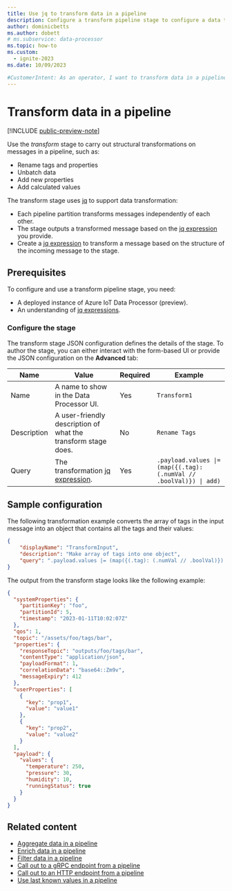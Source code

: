 ```yaml
---
title: Use jq to transform data in a pipeline
description: Configure a transform pipeline stage to configure a data transformation with jq in a Data Processor pipeline.
author: dominicbetts
ms.author: dobett
# ms.subservice: data-processor
ms.topic: how-to
ms.custom:
  - ignite-2023
ms.date: 10/09/2023

#CustomerIntent: As an operator, I want to transform data in a pipeline so that I can make structural transformations messages.
---
```


# Transform data in a pipeline

[!INCLUDE [public-preview-note](../includes/public-preview-note.md)]

Use the _transform_ stage to carry out structural transformations on messages in a pipeline, such as:

- Rename tags and properties
- Unbatch data
- Add new properties
- Add calculated values

The transform stage uses [jq](concept-jq.md) to support data transformation:

- Each pipeline partition transforms messages independently of each other.
- The stage outputs a transformed message based on the [jq expression](concept-jq-expression.md) you provide.
- Create a [jq expression](concept-jq-expression.md) to transform a message based on the structure of the incoming message to the stage.  

## Prerequisites

To configure and use a transform pipeline stage, you need:

- A deployed instance of Azure IoT Data Processor (preview).
- An understanding of [jq expressions](concept-jq-expression.md).

### Configure the stage

The transform stage JSON configuration defines the details of the stage. To author the stage, you can either interact with the form-based UI or provide the JSON configuration on the **Advanced** tab:

| Name | Value | Required | Example |
| --- | --- | --- | --- |
| Name  | A name to show in the Data Processor UI.  | Yes | `Transform1` |
| Description | A user-friendly description of what the transform stage does.  | No | `Rename Tags` |
| Query | The transformation [jq expression](concept-jq-expression.md).  | Yes | `.payload.values \|= (map({(.tag): (.numVal // .boolVal)}) \| add)` |

## Sample configuration

The following transformation example converts the array of tags in the input message into an object that contains all the tags and their values:

```json
{
    "displayName": "TransformInput", 
    "description": "Make array of tags into one object", 
    "query": ".payload.values |= (map({(.tag): (.numVal // .boolVal)}) | add)"
}
```

The output from the transform stage looks like the following example:

```json
{
  "systemProperties": {
    "partitionKey": "foo",
    "partitionId": 5,
    "timestamp": "2023-01-11T10:02:07Z"
  },
  "qos": 1,
  "topic": "/assets/foo/tags/bar",
  "properties": {
    "responseTopic": "outputs/foo/tags/bar",
    "contentType": "application/json",
    "payloadFormat": 1,
    "correlationData": "base64::Zm9v",
    "messageExpiry": 412
  },
  "userProperties": [
    {
      "key": "prop1",
      "value": "value1"
    },
    {
      "key": "prop2",
      "value": "value2"
    }
  ],
  "payload": {
    "values": {
      "temperature": 250,
      "pressure": 30,
      "humidity": 10,
      "runningStatus": true
    }
  }
}
```

## Related content

- [Aggregate data in a pipeline](howto-configure-aggregate-stage.md)
- [Enrich data in a pipeline](howto-configure-enrich-stage.md)
- [Filter data in a pipeline](howto-configure-filter-stage.md)
- [Call out to a gRPC endpoint from a pipeline](howto-configure-grpc-callout-stage.md)
- [Call out to an HTTP endpoint from a pipeline](howto-configure-http-callout-stage.md)
- [Use last known values in a pipeline](howto-configure-lkv-stage.md)
